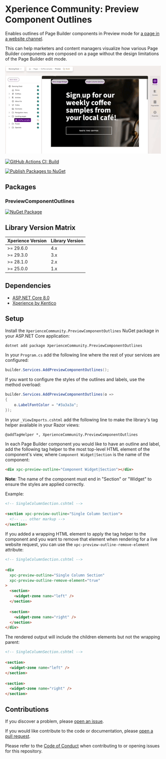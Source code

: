 # Xperience Community: Preview Component Outlines

Enables outlines of Page Builder components in Preview mode for [a page in a website channel](https://docs.kentico.com/x/8IfWCQ).

This can help marketers and content managers visualize how various Page Builder components are composed on a page without the design limitations of the Page Builder edit mode.

![Outlines and labels of Page Builder components in Preview mode](https://raw.githubusercontent.com/seangwright/xperience-community-preview-component-outlines/main/images/outlines.gif)

[![GitHub Actions CI: Build](https://github.com/seangwright/xperience-community-preview-component-outlines/actions/workflows/ci.yml/badge.svg?branch=main)](https://github.com/seangwright/xperience-community-preview-component-outlines/actions/workflows/ci.yml)

[![Publish Packages to NuGet](https://github.com/seangwright/xperience-community-preview-component-outlines/actions/workflows/publish.yml/badge.svg?branch=main)](https://github.com/seangwright/xperience-community-preview-component-outlines/actions/workflows/publish.yml)

## Packages

### PreviewComponentOutlines

[![NuGet Package](https://img.shields.io/nuget/v/XperienceCommunity.PreviewComponentOutlines.svg)](https://www.nuget.org/packages/XperienceCommunity.PreviewComponentOutlines)

## Library Version Matrix

| Xperience Version | Library Version |
| ----------------- | --------------- |
| >= 29.6.0         | 4.x             |
| >= 29.3.0         | 3.x             |
| >= 28.1.0         | 2.x             |
| >= 25.0.0         | 1.x             |

## Dependencies

- [ASP.NET Core 8.0](https://dotnet.microsoft.com/en-us/download)
- [Xperience by Kentico](https://docs.kentico.com/changelog)

## Setup

Install the `XperienceCommunity.PreviewComponentOutlines` NuGet package in your ASP.NET Core application:

```bash
dotnet add package XperienceCommunity.PreviewComponentOutlines
```

In your `Program.cs` add the following line where the rest of your services are configured:

```csharp
builder.Services.AddPreviewComponentOutlines();
```

If you want to configure the styles of the outlines and labels, use the method overload:

```csharp
builder.Services.AddPreviewComponentOutlines(o =>
{
    o.LabelFontColor = "#3a3a3a";
});
```

In your `_ViewImports.cshtml` add the following line to make the library's tag helper available in your Razor views:

```razor
@addTagHelper *, XperienceCommunity.PreviewComponentOutlines
```

In each Page Builder component you would like to have an outline and label, add the following tag helper to the most top-level HTML element of the component's view, where `Component Widget|Section` is the name of the component:

```html
<div xpc-preview-outline="Component Widget|Section"></div>
```

**Note**: The name of the component must end in "Section" or "Widget" to ensure the styles are applied correctly.

Example:

```html
<!-- SingleColumnSection.cshtml -->

<section xpc-preview-outline="Single Column Section">
  <!-- ... other markup -->
</section>
```

If you added a wrapping HTML element to apply the tag helper to the component and you want to remove that element
when rendering for a live website request, you can use the `xpc-preview-outline-remove-element` attribute:

```html
<!-- SingleColumnSection.cshtml -->

<div
  xpc-preview-outline="Single Column Section"
  xpc-preview-outline-remove-element="true"
>
  <section>
    <widget-zone name="left" />
  </section>

  <section>
    <widget-zone name="right" />
  </section>
</div>
```

The rendered output will include the children elements but not the wrapping parent:

```html
<!-- SingleColumnSection.cshtml -->

<section>
  <widget-zone name="left" />
</section>

<section>
  <widget-zone name="right" />
</section>
```

## Contributions

If you discover a problem, please [open an issue](https://github.com/seangwright/xperience-community-preview-component-outlines/issues/new).

If you would like contribute to the code or documentation, please [open a pull request](https://github.com/seangwright/xperience-community-preview-component-outlines/compare).

Please refer to the [Code of Conduct](./CODE_OF_CONDUCT.md) when contributing to or opening issues for this repository.

